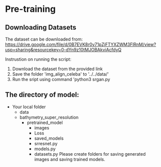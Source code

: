 # Pre-training
## Downloading Datasets
The dataset can be downloaded from: https://drive.google.com/file/d/0B7EVK8r0v71pZjFTYXZWM3FlRnM/view?usp=sharing&resourcekey=0-dYn9z10tMJOBAkviAcfdyQ

Instrustion on running the script:
1. Download the dataset from the provided link
2. Save the folder 'img_align_celeba' to '../../data/'
4. Run the sript using command 'python3 srgan.py

## The directory of model:
- Your local folder
  - data
  - bathymetry_super_resolution
    - pretrained_model
      - images
      - Loss
      - saved_models
      - srresnet.py
      - models.py
      - datasets.py
Please create folders for saving generated images and saving trained models.
